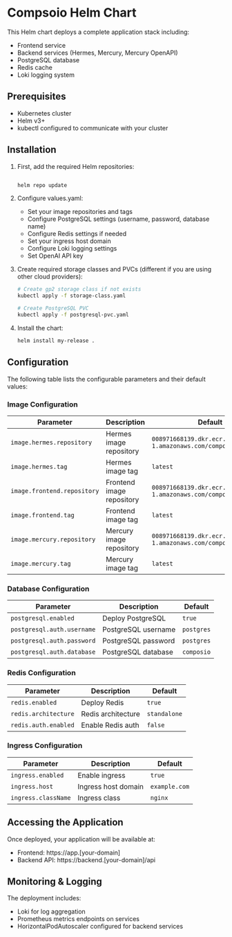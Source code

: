 # Compsoio Helm Chart

This Helm chart deploys a complete application stack including:
- Frontend service
- Backend services (Hermes, Mercury, Mercury OpenAPI)
- PostgreSQL database
- Redis cache
- Loki logging system

## Prerequisites

- Kubernetes cluster
- Helm v3+
- kubectl configured to communicate with your cluster

## Installation

1. First, add the required Helm repositories:
   ```bash

   helm repo update
   ```

2. Configure values.yaml:
   - Set your image repositories and tags
   - Configure PostgreSQL settings (username, password, database name)
   - Configure Redis settings if needed
   - Set your ingress host domain
   - Configure Loki logging settings
   - Set OpenAI API key

3. Create required storage classes and PVCs (different if you are using other cloud providers):
   ```bash
   # Create gp2 storage class if not exists
   kubectl apply -f storage-class.yaml
   
   # Create PostgreSQL PVC
   kubectl apply -f postgresql-pvc.yaml
   ```

4. Install the chart:
   ```bash
   helm install my-release .
   ```

## Configuration

The following table lists the configurable parameters and their default values:

### Image Configuration
| Parameter | Description | Default |
|-----------|-------------|---------|
| `image.hermes.repository` | Hermes image repository | `008971668139.dkr.ecr.ap-south-1.amazonaws.com/composio/hermes` |
| `image.hermes.tag` | Hermes image tag | `latest` |
| `image.frontend.repository` | Frontend image repository | `008971668139.dkr.ecr.ap-south-1.amazonaws.com/composio/frontend` |
| `image.frontend.tag` | Frontend image tag | `latest` |
| `image.mercury.repository` | Mercury image repository | `008971668139.dkr.ecr.ap-south-1.amazonaws.com/composio/mercury` |
| `image.mercury.tag` | Mercury image tag | `latest` |

### Database Configuration
| Parameter | Description | Default |
|-----------|-------------|---------|
| `postgresql.enabled` | Deploy PostgreSQL | `true` |
| `postgresql.auth.username` | PostgreSQL username | `postgres` |
| `postgresql.auth.password` | PostgreSQL password | `postgres` |
| `postgresql.auth.database` | PostgreSQL database | `composio` |

### Redis Configuration
| Parameter | Description | Default |
|-----------|-------------|---------|
| `redis.enabled` | Deploy Redis | `true` |
| `redis.architecture` | Redis architecture | `standalone` |
| `redis.auth.enabled` | Enable Redis auth | `false` |

### Ingress Configuration
| Parameter | Description | Default |
|-----------|-------------|---------|
| `ingress.enabled` | Enable ingress | `true` |
| `ingress.host` | Ingress host domain | `example.com` |
| `ingress.className` | Ingress class | `nginx` |

## Accessing the Application

Once deployed, your application will be available at:
- Frontend: https://app.[your-domain]
- Backend API: https://backend.[your-domain]/api

## Monitoring & Logging

The deployment includes:
- Loki for log aggregation
- Prometheus metrics endpoints on services
- HorizontalPodAutoscaler configured for backend services